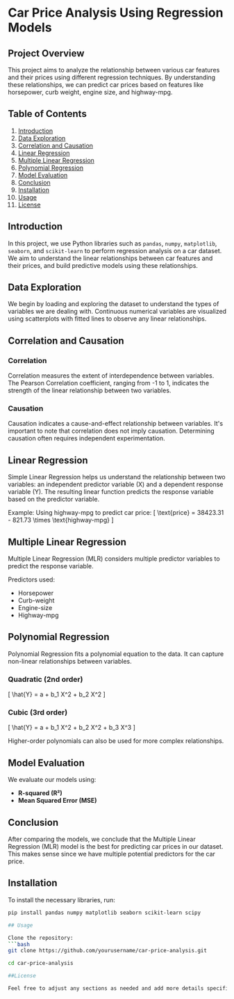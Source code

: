 # Car Price Analysis Using Regression Models

## Project Overview

This project aims to analyze the relationship between various car features and their prices using different regression techniques. By understanding these relationships, we can predict car prices based on features like horsepower, curb weight, engine size, and highway-mpg.

## Table of Contents

1. [Introduction](#introduction)
2. [Data Exploration](#data-exploration)
3. [Correlation and Causation](#correlation-and-causation)
4. [Linear Regression](#linear-regression)
5. [Multiple Linear Regression](#multiple-linear-regression)
6. [Polynomial Regression](#polynomial-regression)
7. [Model Evaluation](#model-evaluation)
8. [Conclusion](#conclusion)
9. [Installation](#installation)
10. [Usage](#usage)
11. [License](#license)

## Introduction

In this project, we use Python libraries such as `pandas`, `numpy`, `matplotlib`, `seaborn`, and `scikit-learn` to perform regression analysis on a car dataset. We aim to understand the linear relationships between car features and their prices, and build predictive models using these relationships.

## Data Exploration

We begin by loading and exploring the dataset to understand the types of variables we are dealing with. Continuous numerical variables are visualized using scatterplots with fitted lines to observe any linear relationships.

## Correlation and Causation

### Correlation

Correlation measures the extent of interdependence between variables. The Pearson Correlation coefficient, ranging from -1 to 1, indicates the strength of the linear relationship between two variables.

### Causation

Causation indicates a cause-and-effect relationship between variables. It's important to note that correlation does not imply causation. Determining causation often requires independent experimentation.

## Linear Regression

Simple Linear Regression helps us understand the relationship between two variables: an independent predictor variable (X) and a dependent response variable (Y). The resulting linear function predicts the response variable based on the predictor variable.

Example: Using highway-mpg to predict car price:
\[ \text{price} = 38423.31 - 821.73 \times \text{highway-mpg} \]

## Multiple Linear Regression

Multiple Linear Regression (MLR) considers multiple predictor variables to predict the response variable.

Predictors used:
- Horsepower
- Curb-weight
- Engine-size
- Highway-mpg

## Polynomial Regression

Polynomial Regression fits a polynomial equation to the data. It can capture non-linear relationships between variables.

### Quadratic (2nd order)
\[ \hat{Y} = a + b_1 X^2 + b_2 X^2 \]

### Cubic (3rd order)
\[ \hat{Y} = a + b_1 X^2 + b_2 X^2 + b_3 X^3 \]

Higher-order polynomials can also be used for more complex relationships.

## Model Evaluation

We evaluate our models using:
- **R-squared (R²)**
- **Mean Squared Error (MSE)**

## Conclusion

After comparing the models, we conclude that the Multiple Linear Regression (MLR) model is the best for predicting car prices in our dataset. This makes sense since we have multiple potential predictors for the car price.

## Installation

To install the necessary libraries, run:
```bash
pip install pandas numpy matplotlib seaborn scikit-learn scipy

## Usage

Clone the repository:
```bash
git clone https://github.com/yourusername/car-price-analysis.git

cd car-price-analysis

##License 

Feel free to adjust any sections as needed and add more details specific to your project.

